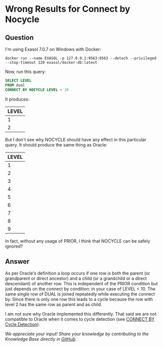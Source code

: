 # Wrong Results for Connect by Nocycle

## Question
I'm using Exasol 7.0.7 on Windows with Docker:

```shell
docker run --name EXASOL -p 127.0.0.1:9563:8563 --detach --privileged --stop-timeout 120 exasol/docker-db:latest
```

Now, run this query:

```sql
SELECT LEVEL  
FROM dual  
CONNECT BY NOCYCLE LEVEL < 10
```

It produces:

|LEVEL|
|-----|
|1    |
|2    |

But I don't see why NOCYCLE should have any effect in this particular query. It should produce the same thing as Oracle:

|LEVEL|
|-----|
|1    |
|2    |
|3    |
|4    |
|5    |
|6    |
|7    |
|8    |
|9    |

In fact, without any usage of PRIOR, I think that NOCYCLE can be safely ignored?

## Answer
As per Oracle's definition a loop occurs if one row is both the parent (or grandparent or direct ancestor) and a child (or a grandchild or a direct descendant) of another row. This is independent of the PRIOR condition but just depends on the connect by condition: in your case of LEVEL < 10. The same single row of DUAL is joined repeatedly while executing the connect by. Since there is only one row this leads to a cycle because the row with level 2 has the same row as parent and as child.

I am not sure why Oracle implemented this differently. That said we are not compatible to Oracle when it comes to cycle detection (see [CONNECT BY Cycle Detection](https://exasol.my.site.com/s/article/CONNECT-BY-Cycle-Detection?language=en_US)).

*We appreciate your input! Share your knowledge by contributing to the Knowledge Base directly in [GitHub](https://github.com/exasol/public-knowledgebase).* 